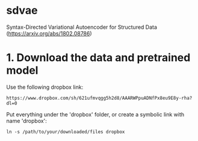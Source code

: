 # sdvae
Syntax-Directed Variational Autoencoder for Structured Data (https://arxiv.org/abs/1802.08786)

# 1. Download the data and pretrained model

Use the following dropbox link:

    https://www.dropbox.com/sh/621ufmvqgg5h2d8/AAARWPpuADNfPx8eu9E8y-rha?dl=0

Put everything under the 'dropbox' folder, or create a symbolic link with name 'dropbox':

    ln -s /path/to/your/downloaded/files dropbox
    
